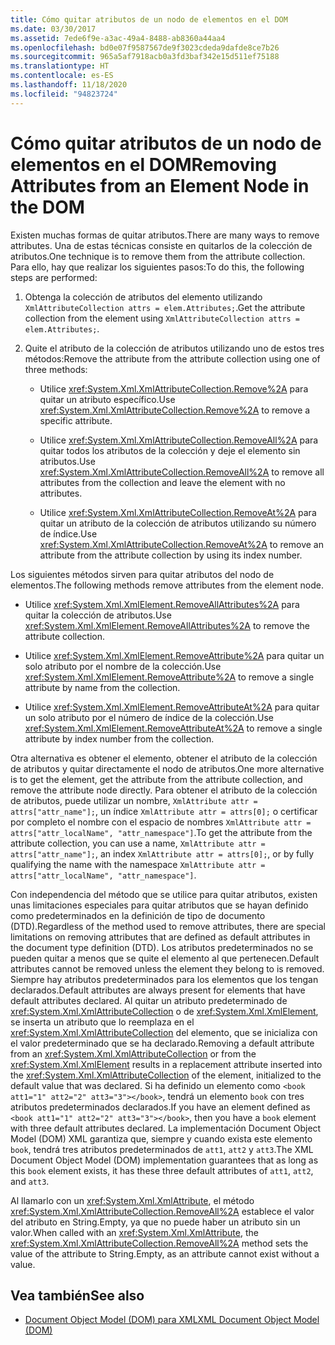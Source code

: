 ```yaml
---
title: Cómo quitar atributos de un nodo de elementos en el DOM
ms.date: 03/30/2017
ms.assetid: 7ede6f9e-a3ac-49a4-8488-ab8360a44aa4
ms.openlocfilehash: bd0e07f9587567de9f3023cdeda9dafde8ce7b26
ms.sourcegitcommit: 965a5af7918acb0a3fd3baf342e15d511ef75188
ms.translationtype: HT
ms.contentlocale: es-ES
ms.lasthandoff: 11/18/2020
ms.locfileid: "94823724"
---
```

# <a name="removing-attributes-from-an-element-node-in-the-dom"></a><span data-ttu-id="bb120-102">Cómo quitar atributos de un nodo de elementos en el DOM</span><span class="sxs-lookup"><span data-stu-id="bb120-102">Removing Attributes from an Element Node in the DOM</span></span>
<span data-ttu-id="bb120-103">Existen muchas formas de quitar atributos.</span><span class="sxs-lookup"><span data-stu-id="bb120-103">There are many ways to remove attributes.</span></span> <span data-ttu-id="bb120-104">Una de estas técnicas consiste en quitarlos de la colección de atributos.</span><span class="sxs-lookup"><span data-stu-id="bb120-104">One technique is to remove them from the attribute collection.</span></span> <span data-ttu-id="bb120-105">Para ello, hay que realizar los siguientes pasos:</span><span class="sxs-lookup"><span data-stu-id="bb120-105">To do this, the following steps are performed:</span></span>  
  
1. <span data-ttu-id="bb120-106">Obtenga la colección de atributos del elemento utilizando `XmlAttributeCollection attrs = elem.Attributes;`.</span><span class="sxs-lookup"><span data-stu-id="bb120-106">Get the attribute collection from the element using `XmlAttributeCollection attrs = elem.Attributes;`.</span></span>  
  
2. <span data-ttu-id="bb120-107">Quite el atributo de la colección de atributos utilizando uno de estos tres métodos:</span><span class="sxs-lookup"><span data-stu-id="bb120-107">Remove the attribute from the attribute collection using one of three methods:</span></span>  
  
    - <span data-ttu-id="bb120-108">Utilice <xref:System.Xml.XmlAttributeCollection.Remove%2A> para quitar un atributo específico.</span><span class="sxs-lookup"><span data-stu-id="bb120-108">Use <xref:System.Xml.XmlAttributeCollection.Remove%2A> to remove a specific attribute.</span></span>  
  
    - <span data-ttu-id="bb120-109">Utilice <xref:System.Xml.XmlAttributeCollection.RemoveAll%2A> para quitar todos los atributos de la colección y deje el elemento sin atributos.</span><span class="sxs-lookup"><span data-stu-id="bb120-109">Use <xref:System.Xml.XmlAttributeCollection.RemoveAll%2A> to remove all attributes from the collection and leave the element with no attributes.</span></span>  
  
    - <span data-ttu-id="bb120-110">Utilice <xref:System.Xml.XmlAttributeCollection.RemoveAt%2A> para quitar un atributo de la colección de atributos utilizando su número de índice.</span><span class="sxs-lookup"><span data-stu-id="bb120-110">Use <xref:System.Xml.XmlAttributeCollection.RemoveAt%2A> to remove an attribute from the attribute collection by using its index number.</span></span>  
  
 <span data-ttu-id="bb120-111">Los siguientes métodos sirven para quitar atributos del nodo de elementos.</span><span class="sxs-lookup"><span data-stu-id="bb120-111">The following methods remove attributes from the element node.</span></span>  
  
- <span data-ttu-id="bb120-112">Utilice <xref:System.Xml.XmlElement.RemoveAllAttributes%2A> para quitar la colección de atributos.</span><span class="sxs-lookup"><span data-stu-id="bb120-112">Use <xref:System.Xml.XmlElement.RemoveAllAttributes%2A> to remove the attribute collection.</span></span>  
  
- <span data-ttu-id="bb120-113">Utilice <xref:System.Xml.XmlElement.RemoveAttribute%2A> para quitar un solo atributo por el nombre de la colección.</span><span class="sxs-lookup"><span data-stu-id="bb120-113">Use <xref:System.Xml.XmlElement.RemoveAttribute%2A> to remove a single attribute by name from the collection.</span></span>  
  
- <span data-ttu-id="bb120-114">Utilice <xref:System.Xml.XmlElement.RemoveAttributeAt%2A> para quitar un solo atributo por el número de índice de la colección.</span><span class="sxs-lookup"><span data-stu-id="bb120-114">Use <xref:System.Xml.XmlElement.RemoveAttributeAt%2A> to remove a single attribute by index number from the collection.</span></span>  
  
 <span data-ttu-id="bb120-115">Otra alternativa es obtener el elemento, obtener el atributo de la colección de atributos y quitar directamente el nodo de atributos.</span><span class="sxs-lookup"><span data-stu-id="bb120-115">One more alternative is to get the element, get the attribute from the attribute collection, and remove the attribute node directly.</span></span> <span data-ttu-id="bb120-116">Para obtener el atributo de la colección de atributos, puede utilizar un nombre, `XmlAttribute attr = attrs["attr_name"];`, un índice `XmlAttribute attr = attrs[0];` o certificar por completo el nombre con el espacio de nombres `XmlAttribute attr = attrs["attr_localName", "attr_namespace"]`.</span><span class="sxs-lookup"><span data-stu-id="bb120-116">To get the attribute from the attribute collection, you can use a name, `XmlAttribute attr = attrs["attr_name"];`, an index `XmlAttribute attr = attrs[0];`, or by fully qualifying the name with the namespace `XmlAttribute attr = attrs["attr_localName", "attr_namespace"]`.</span></span>  
  
 <span data-ttu-id="bb120-117">Con independencia del método que se utilice para quitar atributos, existen unas limitaciones especiales para quitar atributos que se hayan definido como predeterminados en la definición de tipo de documento (DTD).</span><span class="sxs-lookup"><span data-stu-id="bb120-117">Regardless of the method used to remove attributes, there are special limitations on removing attributes that are defined as default attributes in the document type definition (DTD).</span></span> <span data-ttu-id="bb120-118">Los atributos predeterminados no se pueden quitar a menos que se quite el elemento al que pertenecen.</span><span class="sxs-lookup"><span data-stu-id="bb120-118">Default attributes cannot be removed unless the element they belong to is removed.</span></span> <span data-ttu-id="bb120-119">Siempre hay atributos predeterminados para los elementos que los tengan declarados.</span><span class="sxs-lookup"><span data-stu-id="bb120-119">Default attributes are always present for elements that have default attributes declared.</span></span> <span data-ttu-id="bb120-120">Al quitar un atributo predeterminado de <xref:System.Xml.XmlAttributeCollection> o de <xref:System.Xml.XmlElement>, se inserta un atributo que lo reemplaza en el <xref:System.Xml.XmlAttributeCollection> del elemento, que se inicializa con el valor predeterminado que se ha declarado.</span><span class="sxs-lookup"><span data-stu-id="bb120-120">Removing a default attribute from an <xref:System.Xml.XmlAttributeCollection> or from the <xref:System.Xml.XmlElement> results in a replacement attribute inserted into the <xref:System.Xml.XmlAttributeCollection> of the element, initialized to the default value that was declared.</span></span> <span data-ttu-id="bb120-121">Si ha definido un elemento como `<book att1="1" att2="2" att3="3"></book>`, tendrá un elemento `book` con tres atributos predeterminados declarados.</span><span class="sxs-lookup"><span data-stu-id="bb120-121">If you have an element defined as `<book att1="1" att2="2" att3="3"></book>`, then you have a `book` element with three default attributes declared.</span></span> <span data-ttu-id="bb120-122">La implementación Document Object Model (DOM) XML garantiza que, siempre y cuando exista este elemento `book`, tendrá tres atributos predeterminados de `att1`, `att2` y `att3`.</span><span class="sxs-lookup"><span data-stu-id="bb120-122">The XML Document Object Model (DOM) implementation guarantees that as long as this `book` element exists, it has these three default attributes of `att1`, `att2`, and `att3`.</span></span>  
  
 <span data-ttu-id="bb120-123">Al llamarlo con un <xref:System.Xml.XmlAttribute>, el método <xref:System.Xml.XmlAttributeCollection.RemoveAll%2A> establece el valor del atributo en String.Empty, ya que no puede haber un atributo sin un valor.</span><span class="sxs-lookup"><span data-stu-id="bb120-123">When called with an <xref:System.Xml.XmlAttribute>, the <xref:System.Xml.XmlAttributeCollection.RemoveAll%2A> method sets the value of the attribute to String.Empty, as an attribute cannot exist without a value.</span></span>  
  
## <a name="see-also"></a><span data-ttu-id="bb120-124">Vea también</span><span class="sxs-lookup"><span data-stu-id="bb120-124">See also</span></span>

- [<span data-ttu-id="bb120-125">Document Object Model (DOM) para XML</span><span class="sxs-lookup"><span data-stu-id="bb120-125">XML Document Object Model (DOM)</span></span>](xml-document-object-model-dom.md)
